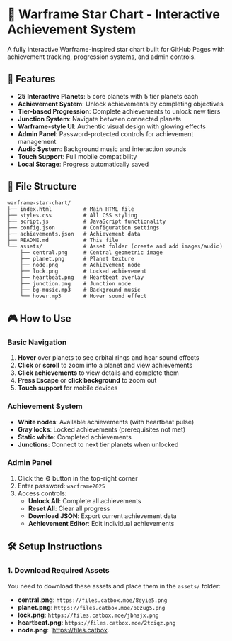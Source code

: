 # 💠 Warframe Star Chart - Interactive Achievement System

A fully interactive Warframe-inspired star chart built for GitHub Pages with achievement tracking, progression systems, and admin controls.

## 🚀 Features

- **25 Interactive Planets**: 5 core planets with 5 tier planets each
- **Achievement System**: Unlock achievements by completing objectives
- **Tier-based Progression**: Complete achievements to unlock new tiers
- **Junction System**: Navigate between connected planets
- **Warframe-style UI**: Authentic visual design with glowing effects
- **Admin Panel**: Password-protected controls for achievement management
- **Audio System**: Background music and interaction sounds
- **Touch Support**: Full mobile compatibility
- **Local Storage**: Progress automatically saved

## 📁 File Structure

```
warframe-star-chart/
├── index.html          # Main HTML file
├── styles.css          # All CSS styling
├── script.js           # JavaScript functionality
├── config.json         # Configuration settings
├── achievements.json   # Achievement data
├── README.md           # This file
└── assets/             # Asset folder (create and add images/audio)
    ├── central.png     # Central geometric image
    ├── planet.png      # Planet texture
    ├── node.png        # Achievement node
    ├── lock.png        # Locked achievement
    ├── heartbeat.png   # Heartbeat overlay
    ├── junction.png    # Junction node
    ├── bg-music.mp3    # Background music
    └── hover.mp3       # Hover sound effect
```

## 🎮 How to Use

### Basic Navigation
1. **Hover** over planets to see orbital rings and hear sound effects
2. **Click** or **scroll** to zoom into a planet and view achievements
3. **Click achievements** to view details and complete them
4. **Press Escape** or **click background** to zoom out
5. **Touch support** for mobile devices

### Achievement System
- **White nodes**: Available achievements (with heartbeat pulse)
- **Gray locks**: Locked achievements (prerequisites not met)
- **Static white**: Completed achievements
- **Junctions**: Connect to next tier planets when unlocked

### Admin Panel
1. Click the ⚙️ button in the top-right corner
2. Enter password: `warframe2025`
3. Access controls:
   - **Unlock All**: Complete all achievements
   - **Reset All**: Clear all progress
   - **Download JSON**: Export current achievement data
   - **Achievement Editor**: Edit individual achievements

## 🛠️ Setup Instructions

### 1. Download Required Assets

You need to download these assets and place them in the `assets/` folder:

- **central.png**: `https://files.catbox.moe/8eyie5.png`
- **planet.png**: `https://files.catbox.moe/b0zug5.png`  
- **lock.png**: `https://files.catbox.moe/jbhsjx.png`
- **heartbeat.png**: `https://files.catbox.moe/2tciqz.png`
- **node.png**: `https://files.catbox.
